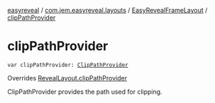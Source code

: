 [easyreveal](../../index.md) / [com.jem.easyreveal.layouts](../index.md) / [EasyRevealFrameLayout](index.md) / [clipPathProvider](./clip-path-provider.md)

# clipPathProvider

`var clipPathProvider: `[`ClipPathProvider`](../../com.jem.easyreveal/-clip-path-provider/index.md)

Overrides [RevealLayout.clipPathProvider](../../com.jem.easyreveal/-reveal-layout/clip-path-provider.md)

ClipPathProvider provides the path used for clipping.

